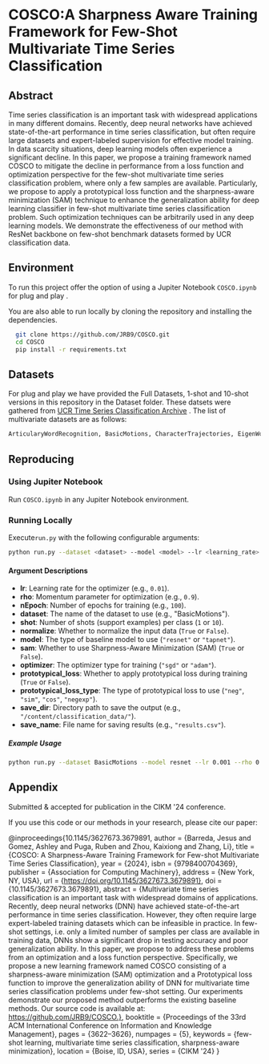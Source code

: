 
# COSCO:A Sharpness Aware Training Framework for Few-Shot Multivariate Time Series Classification
## Abstract
Time series classification is an important task with widespread applications in many different domains. Recently, deep neural networks have achieved state-of-the-art performance in time series classification, but often require large datasets and expert-labeled supervision for effective model training. In data scarcity situations, deep learning models often experience a significant decline. In this paper, we propose a training framework named COSCO to mitigate the decline in performance from a loss function and optimization perspective for the few-shot multivariate time series classification problem, where only a few samples are available. Particularly, we propose to apply a prototypical loss function and the sharpness-aware minimization (SAM) technique to enhance the generalization ability for deep learning classifier in few-shot multivariate time series classification problem. Such optimization techniques can be arbitrarily used in any deep learning models. We demonstrate the effectiveness of our method with ResNet backbone on few-shot benchmark datasets formed by UCR classification data.


## Environment 

To run this project offer the option of using a Jupiter Notebook ```COSCO.ipynb``` for plug and play . 

You are also able to run locally by cloning the repository and installing the dependencies.

```bash
  git clone https://github.com/JRB9/COSCO.git
  cd COSCO
  pip install -r requirements.txt
```



## Datasets

For plug and play we have provided the Full Datasets, 1-shot and 10-shot versions in this repository in the Dataset folder. These datsets were gathered from [UCR Time Series Classification Archive](https://timeseriesclassification.com/dataset.php)
. The list of multivariate datasets are as follows:
```bash
ArticularyWordRecognition, BasicMotions, CharacterTrajectories, EigenWorms, Epilepsy, EthanolConcentration, FaceDetection, FingerMovements, HandMovementDirection, Heartbeat, JapaneseVowels, Libras, MotorImagery, NATOPS, PEMS-SF, PenDigits, RacketSports, SelfRegulationSCP1, SelfRegulationSCP2, SpokenArabicDigits, UWaveGestureLibrary. 
```
## Reproducing
### Using Jupiter Notebook
Run ```COSCO.ipynb``` in any Jupiter Notebook environment.
### Running Locally
Execute```run.py``` with the following configurable arguments:
```bash
python run.py --dataset <dataset> --model <model> --lr <learning_rate> --rho <rho> --nEpoch <number_of_epochs> --shot <shots> --normalize <True/False> --sam <True/False> --optimizer <sgd/adam> --prototypical_loss <True/False> --prototypical_loss_type <neg/sim/cos/negexp> --save_dir <save_directory> --save_name <save_filename>
```
#### Argument Descriptions

- **lr**: Learning rate for the optimizer (e.g., `0.01`).
- **rho**: Momentum parameter for optimization (e.g., `0.9`).
- **nEpoch**: Number of epochs for training (e.g., `100`).
- **dataset**: The name of the dataset to use (e.g., "BasicMotions").
- **shot**: Number of shots (support examples) per class (`1` or `10`).
- **normalize**: Whether to normalize the input data (`True` or `False`).
- **model**: The type of baseline model to use (`"resnet"` or `"tapnet"`).
- **sam**: Whether to use Sharpness-Aware Minimization (SAM) (`True` or `False`).
- **optimizer**: The optimizer type for training (`"sgd"` or `"adam"`).
- **prototypical_loss**: Whether to apply prototypical loss during training (`True` or `False`).
- **prototypical_loss_type**: The type of prototypical loss to use (`"neg"`, `"sim"`, `"cos"`, `"negexp"`).
- **save_dir**: Directory path to save the output (e.g., `"/content/classification_data/"`).
- **save_name**: File name for saving results (e.g., `"results.csv"`).

##### Example Usage

```bash
python run.py --dataset BasicMotions --model resnet --lr 0.001 --rho 0.9 --nEpoch 100 --shot 1 --normalize False --sam True --optimizer adam --prototypical_loss True --prototypical_loss_type neg --save_dir /content/classification_data/ --save_name results.csv
```




## Appendix

Submitted & accepted for publication in the CIKM '24 conference.

If you use this code or our methods in your research, please cite our paper:

@inproceedings{10.1145/3627673.3679891,
author = {Barreda, Jesus and Gomez, Ashley and Puga, Ruben and Zhou, Kaixiong and Zhang, Li},
title = {COSCO: A Sharpness-Aware Training Framework for Few-shot Multivariate Time Series Classification},
year = {2024},
isbn = {9798400704369},
publisher = {Association for Computing Machinery},
address = {New York, NY, USA},
url = {https://doi.org/10.1145/3627673.3679891},
doi = {10.1145/3627673.3679891},
abstract = {Multivariate time series classification is an important task with widespread domains of applications. Recently, deep neural networks (DNN) have achieved state-of-the-art performance in time series classification. However, they often require large expert-labeled training datasets which can be infeasible in practice. In few-shot settings, i.e. only a limited number of samples per class are available in training data, DNNs show a significant drop in testing accuracy and poor generalization ability. In this paper, we propose to address these problems from an optimization and a loss function perspective. Specifically, we propose a new learning framework named COSCO consisting of a sharpness-aware minimization (SAM) optimization and a Prototypical loss function to improve the generalization ability of DNN for multivariate time series classification problems under few-shot setting. Our experiments demonstrate our proposed method outperforms the existing baseline methods. Our source code is available at: https://github.com/JRB9/COSCO.},
booktitle = {Proceedings of the 33rd ACM International Conference on Information and Knowledge Management},
pages = {3622–3626},
numpages = {5},
keywords = {few-shot learning, multivariate time series classification, sharpness-aware minimization},
location = {Boise, ID, USA},
series = {CIKM '24}
}


